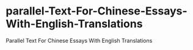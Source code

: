# parallel-Text-For-Chinese-Essays-With-English-Translations
Parallel Text For Chinese Essays With English Translations
